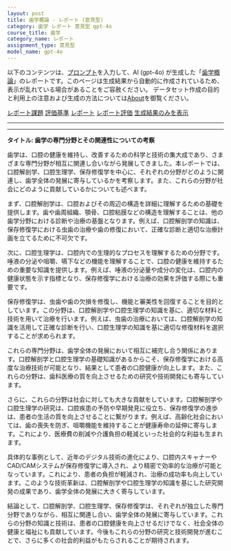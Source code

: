 ```yaml
---
layout: post
title: 歯学概論 - レポート (意見型)
category: 歯学 レポート 意見型 gpt-4o
course_title: 歯学
category_name: レポート
assignment_type: 意見型
model_name: gpt-4o
---
```


以下のコンテンツは、[プロンプト](https://github.com/takedatoshiyuki/synthetic_assignments/tree/main/generated/歯学/gpt-4o/prompt_レポート-意見型.md)を入力して、AI (gpt-4o) が生成した「[歯学概論](/contents/歯学/)」のレポートです。このページは生成結果から自動的に作成されているため、表示が乱れている場合があることをご容赦ください。
データセット作成の目的と利用上の注意および生成の方法については[About](/About)を御覧ください。

[レポート課題](../レポート課題-意見型)
[評価基準](../評価基準-意見型)
[レポート](../レポート-意見型)
[レポート評価](../レポート評価-意見型)
[生成結果のみを表示](https://github.com/takedatoshiyuki/synthetic_assignments/tree/main/generated/歯学/gpt-4o/レポート-意見型.md)
  

***
***
  
**タイトル: 歯学の専門分野とその関連性についての考察**

歯学は、口腔の健康を維持し、改善するための科学と技術の集大成であり、さまざまな専門分野が相互に関連し合いながら発展してきました。本レポートでは、口腔解剖学、口腔生理学、保存修復学を中心に、それぞれの分野がどのように関連し、歯学全体の発展に寄与しているかを考察します。また、これらの分野が社会にどのように貢献しているかについても述べます。

まず、口腔解剖学は、口腔およびその周辺の構造を詳細に理解するための基礎を提供します。歯や歯周組織、顎骨、口腔粘膜などの構造を理解することは、他の歯学分野における診断や治療の基盤となります。例えば、口腔解剖学の知識は、保存修復学における虫歯の治療や歯の修復において、正確な診断と適切な治療計画を立てるために不可欠です。

次に、口腔生理学は、口腔内での生理的なプロセスを理解するための分野です。唾液の分泌や咀嚼、嚥下などの機能を理解することで、口腔の健康を維持するための重要な知識を提供します。例えば、唾液の分泌量や成分の変化は、口腔内の健康状態を示す指標となり、保存修復学における治療の効果を評価する際にも重要です。

保存修復学は、虫歯や歯の欠損を修復し、機能と審美性を回復することを目的としています。この分野は、口腔解剖学や口腔生理学の知識を基に、適切な材料と技術を用いて治療を行います。例えば、虫歯の治療においては、口腔解剖学の知識を活用して正確な診断を行い、口腔生理学の知識を基に適切な修復材料を選択することが求められます。

これらの専門分野は、歯学全体の発展において相互に補完し合う関係にあります。口腔解剖学と口腔生理学の基礎知識があるからこそ、保存修復学における高度な治療技術が可能となり、結果として患者の口腔健康が向上します。また、これらの分野は、歯科医療の質を向上させるための研究や技術開発にも寄与しています。

さらに、これらの分野は社会に対しても大きな貢献をしています。口腔解剖学や口腔生理学の研究は、口腔疾患の予防や早期発見に役立ち、保存修復学の進歩は、患者の生活の質を向上させることに繋がります。例えば、高齢化社会においては、歯の喪失を防ぎ、咀嚼機能を維持することが健康寿命の延伸に寄与します。これにより、医療費の削減や介護負担の軽減といった社会的な利益も生まれます。

具体的な事例として、近年のデジタル技術の進化により、口腔内スキャナーやCAD/CAMシステムが保存修復学に導入され、より精密で効率的な治療が可能となっています。これにより、患者の負担が軽減され、治療の成功率も向上しています。このような技術革新は、口腔解剖学や口腔生理学の知識を基にした研究開発の成果であり、歯学全体の発展に大きく寄与しています。

結論として、口腔解剖学、口腔生理学、保存修復学は、それぞれが独立した専門分野でありながら、相互に関連し合い、歯学全体の発展に寄与しています。これらの分野の知識と技術は、患者の口腔健康を向上させるだけでなく、社会全体の健康と福祉にも貢献しています。今後もこれらの分野の研究と技術開発が進むことで、さらに多くの社会的利益がもたらされることが期待されます。
